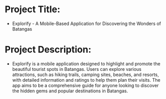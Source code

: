 # Project Title: 
- Explorify - A Mobile-Based Application for Discovering the Wonders of Batangas

# Project Description: 
- Explorify is a mobile application designed to highlight and promote the beautiful tourist spots in Batangas. Users can explore various attractions, such as hiking trails, camping sites, beaches, and resorts, with detailed information and ratings to help them plan their visits. The app aims to be a comprehensive guide for anyone looking to discover the hidden gems and popular destinations in Batangas.
